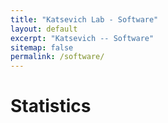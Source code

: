 ```yaml
---
title: "Katsevich Lab - Software"
layout: default
excerpt: "Katsevich -- Software"
sitemap: false
permalink: /software/
---
```


# Statistics